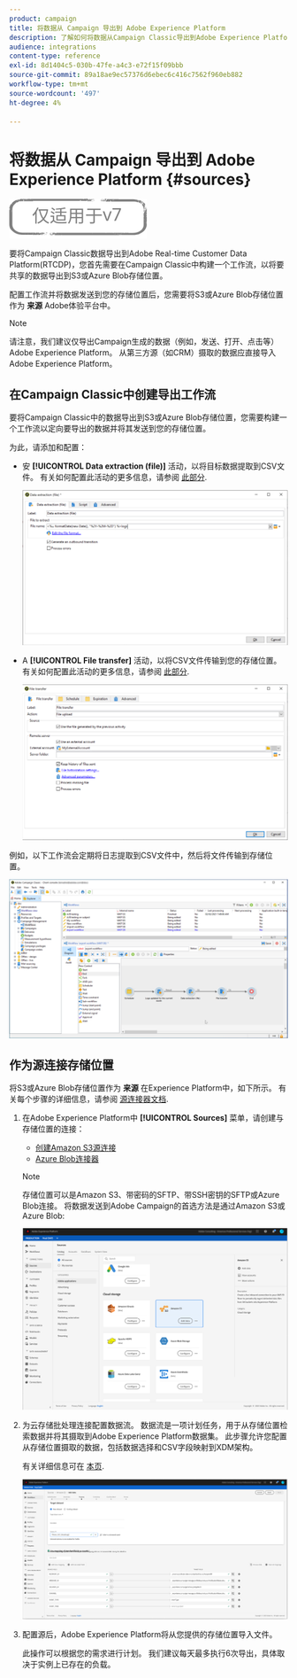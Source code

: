 ```yaml
---
product: campaign
title: 将数据从 Campaign 导出到 Adobe Experience Platform
description: 了解如何将数据从Campaign Classic导出到Adobe Experience Platform。
audience: integrations
content-type: reference
exl-id: 8d1404c5-030b-47fe-a4c3-e72f15f09bbb
source-git-commit: 89a18ae9ec57376d6ebec6c416c7562f960eb882
workflow-type: tm+mt
source-wordcount: '497'
ht-degree: 4%

---
```


# 将数据从 Campaign 导出到 Adobe Experience Platform {#sources}

![](../../assets/v7-only.svg)

要将Campaign Classic数据导出到Adobe Real-time Customer Data Platform(RTCDP)，您首先需要在Campaign Classic中构建一个工作流，以将要共享的数据导出到S3或Azure Blob存储位置。

配置工作流并将数据发送到您的存储位置后，您需要将S3或Azure Blob存储位置作为 **来源** Adobe体验平台中。

>[!NOTE]
>
>请注意，我们建议仅导出Campaign生成的数据（例如，发送、打开、点击等） Adobe Experience Platform。 从第三方源（如CRM）摄取的数据应直接导入Adobe Experience Platform。

## 在Campaign Classic中创建导出工作流

要将Campaign Classic中的数据导出到S3或Azure Blob存储位置，您需要构建一个工作流以定向要导出的数据并将其发送到您的存储位置。

为此，请添加和配置：

* 安 **[!UICONTROL Data extraction (file)]** 活动，以将目标数据提取到CSV文件。 有关如何配置此活动的更多信息，请参阅 [此部分](../../workflow/using/extraction--file-.md).

   ![](assets/rtcdp-extract-file.png)

* A **[!UICONTROL File transfer]** 活动，以将CSV文件传输到您的存储位置。 有关如何配置此活动的更多信息，请参阅 [此部分](../../workflow/using/file-transfer.md).

   ![](assets/rtcdp-file-transfer.png)

例如，以下工作流会定期将日志提取到CSV文件中，然后将文件传输到存储位置。

![](assets/aep-export.png)

## 作为源连接存储位置

将S3或Azure Blob存储位置作为 **来源** 在Experience Platform中，如下所示。 有关每个步骤的详细信息，请参阅 [源连接器文档](https://experienceleague.adobe.com/docs/experience-platform/sources/home.html?lang=zh-Hans).

1. 在Adobe Experience Platform中 **[!UICONTROL Sources]** 菜单，请创建与存储位置的连接：

   * [创建Amazon S3源连接](https://experienceleague.adobe.com/docs/experience-platform/sources/ui-tutorials/create/cloud-storage/s3.html)
   * [Azure Blob连接器](https://experienceleague.adobe.com/docs/experience-platform/sources/connectors/cloud-storage/blob.html)

   >[!NOTE]
   >
   >存储位置可以是Amazon S3、带密码的SFTP、带SSH密钥的SFTP或Azure Blob连接。 将数据发送到Adobe Campaign的首选方法是通过Amazon S3或Azure Blob:

   ![](assets/rtcdp-connector.png)

1. 为云存储批处理连接配置数据流。 数据流是一项计划任务，用于从存储位置检索数据并将其摄取到Adobe Experience Platform数据集。 此步骤允许您配置从存储位置摄取的数据，包括数据选择和CSV字段映射到XDM架构。

   有关详细信息可在 [本页](https://experienceleague.adobe.com/docs/experience-platform/sources/ui-tutorials/dataflow/cloud-storage.html).

   ![](assets/rtcdp-map-xdm.png)

1. 配置源后，Adobe Experience Platform将从您提供的存储位置导入文件。

   此操作可以根据您的需求进行计划。 我们建议每天最多执行6次导出，具体取决于实例上已存在的负载。
